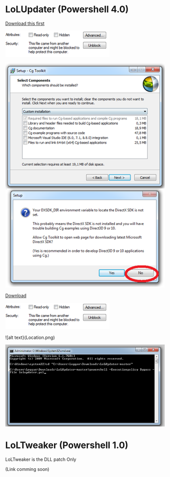 LoLUpdater (Powershell 4.0)
==========

[Download this first](http://developer.download.nvidia.com/cg/Cg_3.1/Cg-3.1_April2012_Setup.exe)

![alt text](Unblock.png)

![alt text](CG.png)

[Download](https://github.com/Loggan08/LoLUpdater/archive/master.zip)

![alt text](Unblock.png)

![alt text}(Location.png)

![alt text](Execute.png)


LoLTweaker (Powershell 1.0)
==========
LoLTweaker is the DLL patch Only

(Link comming soon)

